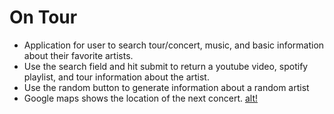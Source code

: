 # On Tour
- Application for user to search tour/concert, music, and basic information about their favorite artists.
- Use the search field and hit submit to return a youtube video, spotify playlist, and tour information about the artist.
- Use the random button to generate information about a random artist
- Google maps shows the location of the next concert.
[alt!](https://i.imgur.com/Ay3JwHz.png)
